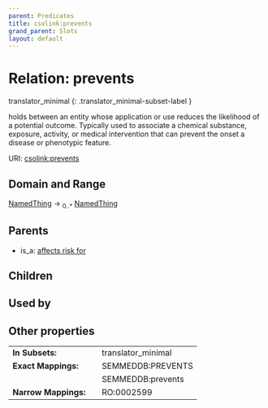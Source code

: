 ```yaml
---
parent: Predicates
title: csolink:prevents
grand_parent: Slots
layout: default
---
```


# Relation: prevents

translator_minimal
{: .translator_minimal-subset-label }


holds between an entity whose application or use reduces the likelihood of a potential outcome. Typically used to associate a chemical substance, exposure, activity, or medical intervention that can prevent the onset a disease or phenotypic feature.

URI: [csolink:prevents](https://w3id.org/csolink/vocab/prevents)

## Domain and Range

[NamedThing](NamedThing.md) ->  <sub>0..*</sub> [NamedThing](NamedThing.md)

## Parents

 *  is_a: [affects risk for](affects_risk_for.md)

## Children


## Used by


## Other properties

|  |  |  |
| --- | --- | --- |
| **In Subsets:** | | translator_minimal |
| **Exact Mappings:** | | SEMMEDDB:PREVENTS |
|  | | SEMMEDDB:prevents |
| **Narrow Mappings:** | | RO:0002599 |

